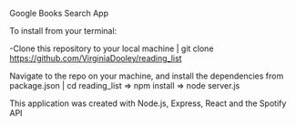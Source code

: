 Google Books Search App

To install from your terminal:

-Clone this repository to your local machine | git clone https://github.com/VirginiaDooley/reading_list

Navigate to the repo on your machine, and install the dependencies from package.json | cd reading_list => npm install => node server.js

This application was created with Node.js, Express, React and the Spotify API
